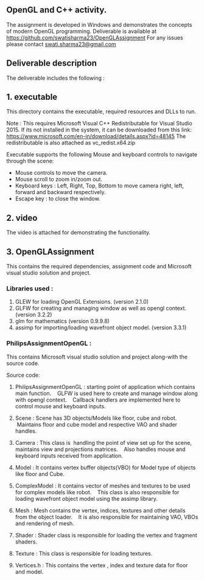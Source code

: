 ## OpenGL and C++ activity.
The assignment is developed in Windows and demonstrates the concepts of modern OpenGL programming.
Deliverable is available at https://github.com/swatisharma23/OpenGLAssignment
For any issues please contact swati.sharma23@gmail.com

## Deliverable description
The deliverable includes the following :

## 1. executable 
This directory contains the executable, required resources and DLLs to run.

Note : This requires Microsoft Visual C++ Redistributable for Visual Studio 2015.
   If its not installed in the system, it can be downloaded from this link:
   https://www.microsoft.com/en-in/download/details.aspx?id=48145
   The redistributable is also attached as vc_redist.x64.zip   
   
Executable supports the following Mouse and keyboard controls to navigate through the scene:

- Mouse controls to move the camera.
- Mouse scroll to zoom in/zoom out.
- Keyboard keys : Left, Right, Top, Bottom to move camera right, left, forward and backward respectively.
- Escape key : to close the window.

## 2. video

The video is attached for demonstrating the functionality.
	   
## 3. OpenGLAssignment 

This contains the required dependencies, assignment code and Microsoft visual studio solution and project.

### Libraries used :
1. GLEW for loading OpenGL Extensions. (version 2.1.0)
2. GLFW for creating and managing window as well as opengl context. (version 3.2.2)
3. glm for mathematics (version 0.9.9.8)
4. assimp for importing/loading wavefront object model. (version 3.3.1)

### PhilipsAssignmentOpenGL :

This contains Microsoft visual studio solution and project along-with the source code.

Source code:

1. PhilipsAssignmentOpenGL : starting point of application which contains main function. 
   GLFW is used here to create and manage window along with opengl context.
   Callback handlers are implemented here to control mouse and keyboard inputs.
   
2. Scene : Scene has 3D objects/Models like floor, cube and robot.
   Maintains floor and cube model and respective VAO and shader handles.
   
3. Camera : This class is  handling the point of view set up for the scene, maintains view and projections matrices.
   Also handles mouse and keyboard inputs received from application.
   
4. Model : It contains vertex buffer objects(VBO) for Model type of objects like floor and Cube.

5. ComplexModel : It contains vector of meshes and textures to be used for complex models like robot. 
   This class is also responsible for loading wavefront object model using the assimp library.
   
6. Mesh : Mesh contains the vertex, indices, textures and other details from the object loader. 
   It is also responsible for maintaining VAO, VBOs and rendering of mesh.
   
7. Shader : Shader class is responsible for loading the vertex and fragment shaders.

8. Texture : This class is responsible for loading textures.

9. Vertices.h : This contains the vertex , index and texture data for floor and model.

	
 


